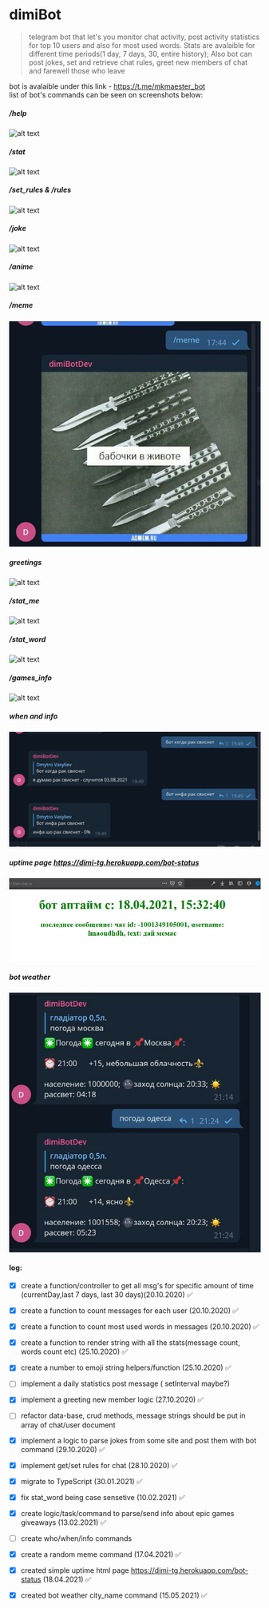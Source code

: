 # dimiBot
> telegram bot that let's you monitor chat activity, post activity statistics for top 10 users and also for most used words. Stats are avalaible for different time periods(1 day, 7 days, 30, entire history); Also bot can post jokes, set and retrieve chat rules, greet new members of chat and farewell those who leave

bot is avalaible under this link - https://t.me/mkmaester_bot <br>
list of bot's commands can be seen on screenshots below:
##### /help
![alt text](./img/help.JPG)
##### /stat
![alt text](./img/stats.JPG)
##### /set_rules & /rules
![alt text](./img/rules.JPG)
##### /joke
![alt text](./img/joke.JPG)

##### /anime
![alt text](./img/anime.JPG)

##### /meme
![alt text](./img/meme.JPG)
##### greetings
![alt text](./img/greetings.JPG)
##### /stat_me
![alt text](./img/stat_me.JPG)
##### /stat_word
![alt text](./img/stat_word.JPG)


##### /games_info
![alt text](./img/games_info.JPG)

##### when and info
![alt text](./img/when_and_info.JPG)

##### uptime page https://dimi-tg.herokuapp.com/bot-status
![alt text](./img/uptime_page.JPG)
##### bot weather
![alt text](./img/weather.JPG)
#### log:

- [x] create a function/controller to get all msg's for specific amount of time (currentDay,last 7 days, last 30 days)(20.10.2020) ✅
- [x] create a function to count messages for each user (20.10.2020) ✅
- [x] create a function to count most used words in messages (20.10.2020) ✅
- [x] create a function to render string with all the stats(message count, words count etc) (25.10.2020) ✅
- [x] create a number to emoji string helpers/function (25.10.2020) ✅
- [ ] implement a daily statistics post message ( setInterval maybe?)
- [x] implement a greeting new member logic (27.10.2020) ✅
- [ ] refactor data-base, crud methods, message strings should be put in array of chat/user document
- [x] implement a logic to parse jokes from some site and post them with bot command (29.10.2020) ✅
- [x] implement get/set rules for chat (28.10.2020) ✅
- [x] migrate to TypeScript (30.01.2021) ✅
- [x] fix stat_word being case sensetive (10.02.2021) ✅
- [x] create logic/task/command to parse/send info about epic games giveaways (13.02.2021) ✅
- [ ] create who/when/info commands
- [x] create a random meme command (17.04.2021) ✅
- [x] created simple uptime html page https://dimi-tg.herokuapp.com/bot-status (18.04.2021) ✅
- [x] created bot weather city_name command (15.05.2021) ✅

